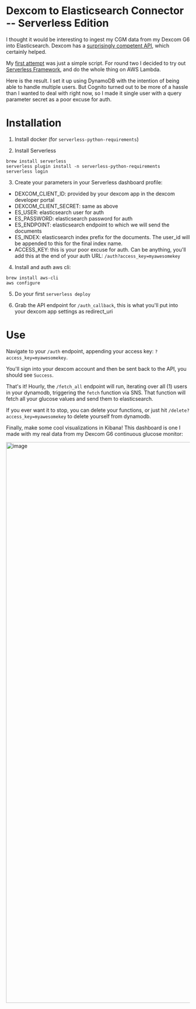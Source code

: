 # Dexcom to Elasticsearch Connector -- Serverless Edition

I thought it would be interesting to ingest my CGM data from my Dexcom G6
into Elasticsearch. Dexcom has a [surprisingly competent API](https://developer.dexcom.com/),
which certainly helped.

My [first attempt](https://github.com/basepi/dexcom_to_elasticsearch) was
just a simple script. For round two I decided to try out
[Serverless Framework](https://serverless.com/), and do the whole thing on
AWS Lambda.

Here is the result. I set it up using DynamoDB with the intention of being
able to handle multiple users. But Cognito turned out to be more of a hassle
than I wanted to deal with right now, so I made it single user with a
query parameter secret as a poor excuse for auth.

# Installation

1. Install docker (for `serverless-python-requirements`)

2. Install Serverless

```
brew install serverless
serverless plugin install -n serverless-python-requirements
serverless login
```

3. Create your parameters in your Serverless dashboard profile:

* DEXCOM_CLIENT_ID: provided by your dexcom app in the dexcom developer portal
* DEXCOM_CLIENT_SECRET: same as above
* ES_USER: elasticsearch user for auth
* ES_PASSWORD: elasticsearch password for auth
* ES_ENDPOINT: elasticsearch endpoint to which we will send the documents
* ES_INDEX: elasticsearch index prefix for the documents. The user_id will be appended to this for the final index name.
* ACCESS_KEY: this is your poor excuse for auth. Can be anything, you'll add this at the end of your auth URL: `/auth?access_key=myawesomekey`

4. Install and auth aws cli:

```
brew install aws-cli
aws configure
```

5. Do your first `serverless deploy`

6. Grab the API endpoint for `/auth_callback`, this is what you'll put into your dexcom app settings as redirect_uri

# Use

Navigate to your `/auth` endpoint, appending your access key:
`?access_key=myawesomekey`.

You'll sign into your dexcom account and then be sent back to the API, you
should see `Success`.

That's it! Hourly, the `/fetch_all` endpoint will run, iterating over all (1)
users in your dynamodb, triggering the `fetch` function via SNS. That
function will fetch all your glucose values and send them to elasticsearch.

If you ever want it to stop, you can delete your functions, or just hit
`/delete?access_key=myawesomekey` to delete yourself from dynamodb.

Finally, make some cool visualizations in Kibana! This dashboard is one
I made with my real data from my Dexcom G6 continuous glucose monitor:

<img width="1534" alt="image" src="https://user-images.githubusercontent.com/702318/74065924-37102500-49b3-11ea-9d6a-3b51300c81eb.png">